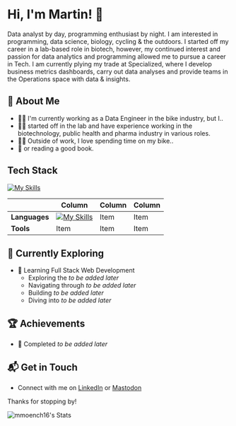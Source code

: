 # Hi, I'm Martin! 👋

Data analyst by day, programming enthusiast by night. I am interested in programming, data science, biology, cycling & the outdoors. I started off my career in a lab-based role in biotech, however, my continued interest and passion for data analytics and programming allowed me to pursue a career in Tech. I am currently plying my trade at Specialized, where I develop business metrics dashboards, carry out data analyses and provide teams in the Operations space with data & insights.  

## 🧍 About Me

- 👨‍💻 I'm currently working as a Data Engineer in the bike industry, but I..
- 👨‍🔬 started off in the lab and have experience working in the biotechnology, public health and pharma industry in various roles. 
- 🚴‍♂️ Outside of work, I love spending time on my bike..
- 📖 or reading a good book.

## Tech Stack
[![My Skills](https://skillicons.dev/icons?i=r,python,mysql,java,php,html,css,js,md)](https://github.com/mmoench16)

|  | Column | Column | Column |
| ------ | ------ | ------ | ------ |
| **Languages**  | [![My Skills](https://skillicons.dev/icons?i=r,python,mysql)](https://github.com/mmoench16)    | Item   | Item   |
| **Tools**   | Item   | Item   | Item   |

## 🌱 Currently Exploring

- 🚀 Learning Full Stack Web Development
  - Exploring the _to be added later_
  - Navigating through _to be added later_
  - Building _to be added later_
  - Diving into _to be added later_

 ## 🏆 Achievements

- 🌟 Completed _to be added later_


## 📬 Get in Touch

- Connect with me on [LinkedIn](https://www.linkedin.com/in/martin-moench-04472286/) or [Mastodon](https://mastodon.social/@JohnnyZeeGerman)

Thanks for stopping by!

![mmoench16's Stats](https://github-readme-stats.vercel.app/api?username=mmoench16&theme=vue-dark&show_icons=true&hide_border=true&count_private=true)

<!--
**mmoench16/mmoench16** is a ✨ _special_ ✨ repository because its `README.md` (this file) appears on your GitHub profile.

Here are some ideas to get you started:

- 🔭 I’m currently working on ...
- 🌱 I’m currently learning ...
- 👯 I’m looking to collaborate on ...
- 🤔 I’m looking for help with ...
- 💬 Ask me about ...
- 📫 How to reach me: ...
- 😄 Pronouns: ...
- ⚡ Fun fact: ...
-->

